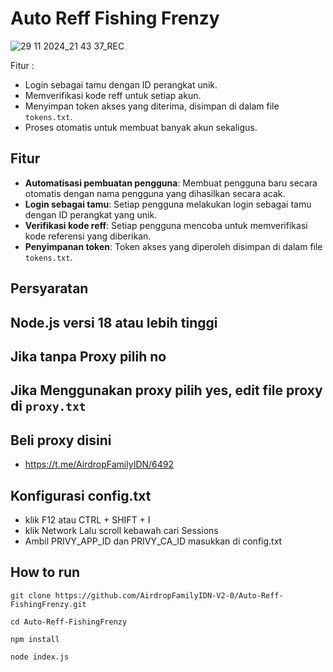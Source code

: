 # Auto Reff Fishing Frenzy
![29 11 2024_21 43 37_REC](https://github.com/user-attachments/assets/5bd280ed-37b2-48a2-bb7e-e54976c9c9fa)


Fitur :
- Login sebagai tamu dengan ID perangkat unik.
- Memverifikasi kode reff untuk setiap akun.
- Menyimpan token akses yang diterima, disimpan di dalam file `tokens.txt`.
- Proses otomatis untuk membuat banyak akun sekaligus.

## Fitur

- **Automatisasi pembuatan pengguna**: Membuat pengguna baru secara otomatis dengan nama pengguna yang dihasilkan secara acak.
- **Login sebagai tamu**: Setiap pengguna melakukan login sebagai tamu dengan ID perangkat yang unik.
- **Verifikasi kode reff**: Setiap pengguna mencoba untuk memverifikasi kode referensi yang diberikan.
- **Penyimpanan token**: Token akses yang diperoleh disimpan di dalam file `tokens.txt`.

## Persyaratan
## Node.js versi 18 atau lebih tinggi

## Jika tanpa Proxy pilih no
## Jika Menggunakan proxy pilih yes, edit file proxy di ```proxy.txt```

## Beli proxy disini
- https://t.me/AirdropFamilyIDN/6492

## Konfigurasi config.txt
- klik F12 atau CTRL + SHIFT + I 
- klik Network Lalu scroll kebawah cari Sessions
- Ambil PRIVY_APP_ID dan PRIVY_CA_ID masukkan di config.txt

## How to run
```
git clone https://github.com/AirdropFamilyIDN-V2-0/Auto-Reff-FishingFrenzy.git
```
```
cd Auto-Reff-FishingFrenzy
```
```
npm install
```
```
node index.js
```
